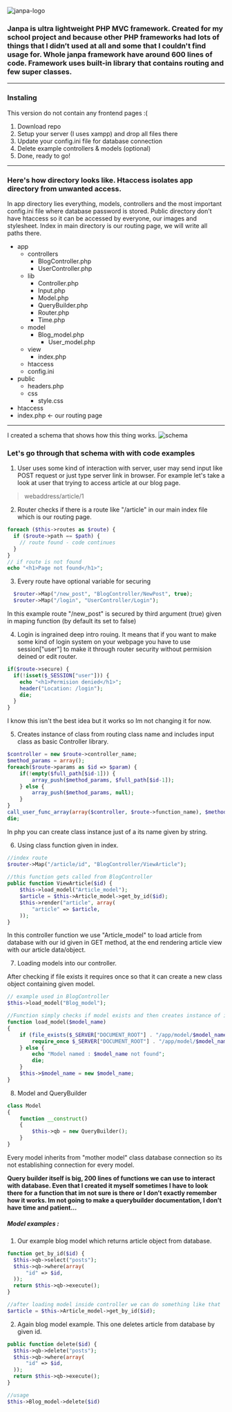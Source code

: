 ![janpa-logo](https://github.com/Bartekkur1/janpa/blob/master/images/janpa-logo-small.png "Logo")

### Janpa is ultra lightweight PHP MVC framework. Created for my school project and because other PHP frameworks had lots of things that I didn’t used at all and some that I couldn't find usage for. Whole janpa framework have around 600 lines of code. Framework uses built-in library that contains routing and few super classes.

<hr>

### Instaling
  This version do not contain any frontend pages :( 
  1. Download repo
  2. Setup your server (I uses xampp) and drop all files there
  3. Update your config.ini file for database connection
  4. Delete example controllers & models (optional)
  5. Done, ready to go!
<hr>

### Here's how directory looks like. Htaccess isolates app directory from unwanted access. 
In app directory lies everything, models, controllers and the most important config.ini file where database password is stored.
Public directory don't have htaccess so it can be accessed by everyone, our images and stylesheet. Index in main directory is our routing page, we will write all paths there.

* app
  * controllers
    * BlogController.php
    * UserController.php
  * lib
    * Controller.php
    * Input.php
    * Model.php
    * QueryBuilder.php
    * Router.php
    * Time.php
  * model
    * Blog_model.php
	  * User_model.php
  * view
    * index.php
  * htaccess
  * config.ini
* public
  * headers.php
  * css
    * style.css
* htaccess
* index.php <- our routing page


<hr>

I created a schema that shows how this thing works.
![schema](https://github.com/Bartekkur1/janpa/blob/master/images/graph.png "Schema")

### Let's go through that schema with with code examples
1. User uses some kind of interaction with server, user may send input like POST request or just type server link in browser. For example let's take a look at user that trying to access article at our blog page.
> webaddress/article/1
2. Router checks if there is a route like "/article" in our main index file which is our routing page.
```php
foreach ($this->routes as $route) {
  if ($route->path == $path) {
    // route found - code continues
  }
}
// if route is not found
echo "<h1>Page not found</h1>";
```
3. Every route have optional variable for securing
```php
  $router->Map("/new_post", "BlogController/NewPost", true);
  $router->Map("/login", "UserController/Login");
```
In this example route "/new_post" is secured by third argument (true) given in maping function (by default its set to false)

4. Login is ingrained deep intro rouing. It means that if you want to make some kind of login system on your webpage you have to use session["user"] to make it through router security without permision deined or edit router.
```php
if($route->secure) {
  if(!isset($_SESSION["user"])) {
    echo "<h1>Permision denied</h1>";
    header("Location: /login");
    die;
  }
}
```
I know this isn't the best idea but it works so Im not changing it for now.

5. Creates instance of class from routing class name and includes input class as basic Controller library.

```php
$controller = new $route->controller_name;
$method_params = array();
foreach($route->params as $id => $param) {
    if(!empty($full_path[$id-1])) {
        array_push($method_params, $full_path[$id-1]);
    } else {
        array_push($method_params, null);
    }
}
call_user_func_array(array($controller, $route->function_name), $method_params);
die;
```

In php you can create class instance just of a its name given by string.

6. Using class function given in index. 
```php
//index route
$router->Map("/article/id", "BlogController/ViewArticle");
 
//this function gets called from BlogController
public function ViewArticle($id) {
    $this->load_model("Article_model");
    $article = $this->Article_model->get_by_id($id);
    $this->render("article", array(
        "article" => $article,
    ));
}
```

In this controller function we use "Article_model" to load article from
database with our id given in GET method, at the end rendering article
view with our article data/object.

7. Loading models into our controller.

After checking if file exists it requires once so that it can create a new class object containing given model.

```php
// example used in BlogController
$this->load_model("Blog_model");

//Function simply checks if model exists and then creates instance of it in given controller.
function load_model($model_name)
{
    if (file_exists($_SERVER["DOCUMENT_ROOT"] . "/app/model/$model_name.php")) {
        require_once $_SERVER["DOCUMENT_ROOT"] . "/app/model/$model_name.php";
    } else {
        echo "Model named : $model_name not found";
        die;
    }
    $this->$model_name = new $model_name;
}
```

8. Model and QueryBuilder
```php
class Model
{
    function __construct()
    {
        $this->qb = new QueryBuilder();
    }
}
```

Every model inherits from "mother model" class database connection so its not establishing connection for every model.

**Query builder itself is big, 200 lines of functions we can use to interact with database.
Even that I created it myself sometimes I have to look there for a function that im not sure is there or I don’t exactly remember how it works. Im not going to make a querybuilder documentation, I don’t have time and patient…**

##### Model examples : 

  1. Our example blog model which returns article object from database.
  ```php
function get_by_id($id) {
    $this->qb->select("posts");
    $this->qb->where(array(
        "id" => $id,
    ));
    return $this->qb->execute();
}

//after loading model inside controller we can do something like that
$article = $this->Article_model->get_by_id($id);
  ```
  2. Again blog model example. This one deletes article from database by given id.
  ```php
public function delete($id) {
    $this->qb->delete("posts");
    $this->qb->where(array(
        "id" => $id,
    ));
    return $this->qb->execute();
}

//usage
$this->Blog_model->delete($id)
  ```







